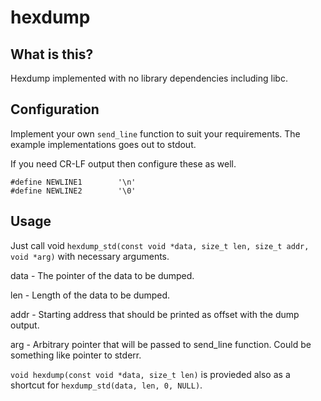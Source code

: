 # hexdump

## What is this?
Hexdump implemented with no library dependencies including libc.

## Configuration

Implement your own `send_line` function to suit your requirements.
The example implementations goes out to stdout.

If you need CR-LF output then configure these as well.

```
#define NEWLINE1		'\n'
#define NEWLINE2		'\0'
```

## Usage

Just call void `hexdump_std(const void *data, size_t len, size_t addr, void *arg)` with necessary arguments.

data - The pointer of the data to be dumped.

len - Length of the data to be dumped.

addr - Starting address that should be printed as offset with the dump output.

arg - Arbitrary pointer that will be passed to send_line function. Could be something like pointer to stderr.

`void hexdump(const void *data, size_t len)` is provieded also as a shortcut for `hexdump_std(data, len, 0, NULL)`.
